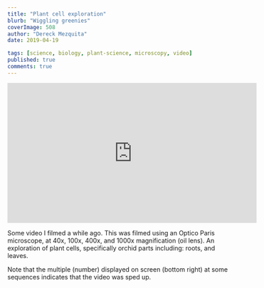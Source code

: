 ```yaml
---
title: "Plant cell exploration"
blurb: "Wiggling greenies"
coverImage: 508
author: "Dereck Mezquita"
date: 2019-04-19

tags: [science, biology, plant-science, microscopy, video]
published: true
comments: true
---
```


<iframe width="560" height="315" src="https://www.youtube.com/embed/kusPn1r9nw4" frameborder="0" allow="accelerometer; autoplay; encrypted-media; gyroscope; picture-in-picture" allowfullscreen></iframe>

Some video I filmed a while ago. This was filmed using an Optico Paris microscope, at 40x, 100x, 400x, and 1000x magnification (oil lens). An exploration of plant cells, specifically orchid parts including: roots, and leaves.

Note that the multiple (number) displayed on screen (bottom right) at some sequences indicates that the video was sped up.